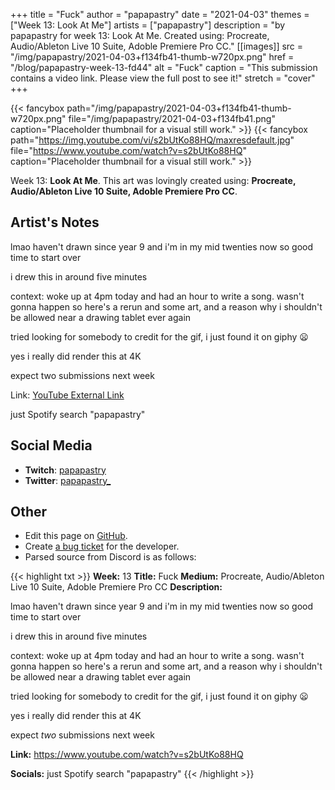 +++
title =       "Fuck"
author =      "papapastry"
date =        "2021-04-03"
themes =      ["Week 13: Look At Me"]
artists =     ["papapastry"]
description = "by papapastry for week 13: Look At Me. Created using: Procreate, Audio/Ableton Live 10 Suite, Adoble Premiere Pro CC."
[[images]]
      src = "/img/papapastry/2021-04-03+f134fb41-thumb-w720px.png"
      href = "/blog/papapastry-week-13-fd44"
      alt = "Fuck"
      caption = "This submission contains a video link. Please view the full post to see it!"
      stretch = "cover"
+++

{{< fancybox path="/img/papapastry/2021-04-03+f134fb41-thumb-w720px.png" file="/img/papapastry/2021-04-03+f134fb41.png" caption="Placeholder thumbnail for a visual still work." >}}
{{< fancybox path="https://img.youtube.com/vi/s2bUtKo88HQ/maxresdefault.jpg" file="https://www.youtube.com/watch?v=s2bUtKo88HQ" caption="Placeholder thumbnail for a visual still work." >}}


Week 13: **Look At Me**. This art was lovingly created using: **Procreate, Audio/Ableton Live 10 Suite, Adoble Premiere Pro CC**.

## Artist's Notes

lmao haven't drawn since year 9 and i'm in my mid twenties now so good time to start over

i drew this in around five minutes

context:  woke up at 4pm today and had an hour to write a song. wasn't gonna happen so here's a rerun and some art, and a reason why i shouldn't be allowed near a drawing tablet ever again

tried looking for somebody to credit for the gif, i just found it on giphy 😦

yes i really did render this at 4K

expect two submissions next week

Link: [YouTube External Link](https://www.youtube.com/watch?v=s2bUtKo88HQ)

just Spotify search "papapastry"

## Social Media

- **Twitch**: <a href='https://twitch.tv/papapastry' target='_blank'>papapastry</a>
- **Twitter**: <a href='https://twitter.com/papapastry_' target='_blank'>papapastry_</a>

## Other

- Edit this page on [GitHub](https://github.com/teaminkling/web-refresh/edit/main/content/blog/papapastry-week-13-fd44.md).
- Create [a bug ticket](https://github.com/teaminkling/web-refresh/issues/new?assignees=&labels=bug&template=problem-report.md&title=) for the developer.
- Parsed source from Discord is as follows:

{{< highlight txt >}}
**Week:** 13
**Title:** Fuck
**Medium:** Procreate, Audio/Ableton Live 10 Suite, Adoble Premiere Pro CC
**Description:**

lmao haven't drawn since year 9 and i'm in my mid twenties now so good time to start over

i drew this in around five minutes

context:  woke up at 4pm today and had an hour to write a song. wasn't gonna happen so here's a rerun and some art, and a reason why i shouldn't be allowed near a drawing tablet ever again

tried looking for somebody to credit for the gif, i just found it on giphy 😦

yes i really did render this at 4K

expect _two_ submissions next week

**Link:** https://www.youtube.com/watch?v=s2bUtKo88HQ

**Socials:** just Spotify search "papapastry"
{{< /highlight >}}